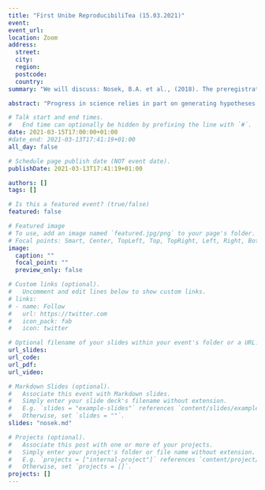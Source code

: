 ```yaml
---
title: "First Unibe ReproducibiliTea (15.03.2021)"
event:
event_url:
location: Zoom
address:
  street:
  city:
  region:
  postcode:
  country:
summary: "We will discuss: Nosek, B.A. et al., (2018). The preregistration revolution."

abstract: "Progress in science relies in part on generating hypotheses with existing observations and testing hypotheses with new observations. This distinction between postdiction and prediction is appreciated conceptually but is not respected in practice. Mistaking generation of postdictions with testing of predictions reduces the credibility of research findings. However, ordinary biases in human reasoning, such as hindsight bias, make it hard to avoid this mistake. An effective solution is to define the research questions and analysis plan before observing the research outcomes—a process called preregistration. Preregistration distinguishes analyses and outcomes that result from predictions from those that result from postdictions. A variety of practical strategies are available to make the best possible use of preregistration in circumstances that fall short of the ideal application, such as when the data are preexisting. Services are now available for preregistration across all disciplines, facilitating a rapid increase in the practice. Widespread adoption of preregistration will increase distinctiveness between hypothesis generation and hypothesis testing and will improve the credibility of research findings. https://doi.org/10.1073/pnas.1708274114 "

# Talk start and end times.
#   End time can optionally be hidden by prefixing the line with `#`.
date: 2021-03-15T17:00:00+01:00
#date_end: 2021-03-13T17:41:19+01:00
all_day: false

# Schedule page publish date (NOT event date).
publishDate: 2021-03-13T17:41:19+01:00

authors: []
tags: []

# Is this a featured event? (true/false)
featured: false

# Featured image
# To use, add an image named `featured.jpg/png` to your page's folder. 
# Focal points: Smart, Center, TopLeft, Top, TopRight, Left, Right, BottomLeft, Bottom, BottomRight.
image:
  caption: ""
  focal_point: ""
  preview_only: false

# Custom links (optional).
#   Uncomment and edit lines below to show custom links.
# links:
# - name: Follow
#   url: https://twitter.com
#   icon_pack: fab
#   icon: twitter

# Optional filename of your slides within your event's folder or a URL.
url_slides: 
url_code:
url_pdf:
url_video:

# Markdown Slides (optional).
#   Associate this event with Markdown slides.
#   Simply enter your slide deck's filename without extension.
#   E.g. `slides = "example-slides"` references `content/slides/example-slides.md`.
#   Otherwise, set `slides = ""`.
slides: "nosek.md"

# Projects (optional).
#   Associate this post with one or more of your projects.
#   Simply enter your project's folder or file name without extension.
#   E.g. `projects = ["internal-project"]` references `content/project/deep-learning/index.md`.
#   Otherwise, set `projects = []`.
projects: []
---
```

